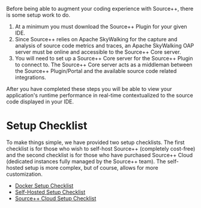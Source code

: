 Before being able to augment your coding experience with Source++, there is some setup work to do.

1. At a minimum you must download the Source++ Plugin for your given IDE.
2. Since Source++ relies on Apache SkyWalking for the capture and analysis of source code metrics and traces,
an Apache SkyWalking OAP server must be online and accessible to the Source++ Core server.
3. You will need to set up a Source++ Core server for the Source++ Plugin to connect to. The Source++ Core server acts as a middleman between the Source++ Plugin/Portal and the available source code related integrations.

After you have completed these steps you will be able to view your application's runtime performance in real-time contextualized to the source code displayed in your IDE.

# Setup Checklist

To make things simple, we have provided two setup checklists. The first checklist is for those who wish to self-host Source++ (completely cost-free) and the second checklist is for those who have purchased Source++ Cloud (dedicated instances fully managed by the Source++ team).
The self-hosted setup is more complex, but of course, allows for more customization.

- [Docker Setup Checklist](02c-docker-setup-checklist.md)
- [Self-Hosted Setup Checklist](02a-self-hosted-setup-checklist.md)
- [Source++ Cloud Setup Checklist](02b-source-cloud-setup-checklist.md)
